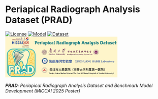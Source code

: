 # Periapical Radiograph Analysis Dataset (PRAD) 
[![License](https://img.shields.io/badge/license-MIT-blue.svg)](./LICENSE)
[![Model](https://img.shields.io/badge/Model-PRNet-green.svg)]()
[![Dataset](https://img.shields.io/badge/Dataset-PRAD-red.svg)]()
<img src="PRADlogo.jpg" alt="PRADlogo" style="width:70%; max-width:800px;">

***PRAD**: Periapical Radiograph Analysis Dataset and Benchmark Model Development (MICCAI 2025 Poster)*
